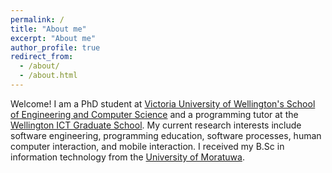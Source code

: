 ```yaml
---
permalink: /
title: "About me"
excerpt: "About me"
author_profile: true
redirect_from: 
  - /about/
  - /about.html
---
```


Welcome! I am a PhD student at <a href="https://www.wgtn.ac.nz/engineering/school-of-engineering-and-computer-science">Victoria University of Wellington's School of Engineering and Computer Science</a> and a programming tutor at the <a href="https://wellingtonict.ac.nz/">Wellington ICT Graduate School</a>. My current research interests include software engineering, programming education, software processes, human computer interaction, and mobile interaction. I received my B.Sc in information technology from the <a href="https://uom.lk/">University of Moratuwa</a>.
